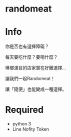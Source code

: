 # randomeat

# Info

你是否也有選擇障礙？

每天要吃什麼？要喝什麼？

琳瑯滿目的店家實在好難選擇...



讓我們一起Randomeat！

讓「隨便」也能變成一種選擇。

# Required

* python 3
* Line Nofity Token
